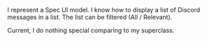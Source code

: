 I represent a Spec UI model.
I know how to display a list of Discord messages in a list.
The list can be filtered (All / Relevant).

Current, I do nothing special comparing to my superclass.
